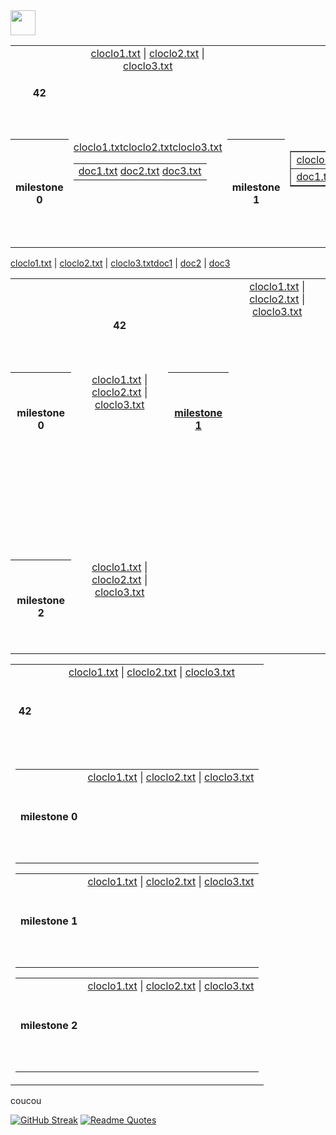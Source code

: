 <img src="https://raw.githubusercontent.com/innng/innng/master/assets/kyubey.gif" height="40" />


<table align="center" width="600px">
  <!-- Ligne principale avec le titre et le premier bloc de fichiers -->
  <tr align="center" valign="center" height="150">
    <th width="300px" >42</th>
    <td width="300px" align="center" valign="top">
      <a href="test1/cloclo1.txt">cloclo1.txt</a> |
      <a href="test1/cloclo2.txt">cloclo2.txt</a> |
      <a href="test1/cloclo3.txt">cloclo3.txt</a>
    </td>
  </tr>
  <!-- Ligne pour les milestones alignés horizontalement -->
  <tr align="center" valign="center" height="150">
    <!-- Milestone 0 -->
    <th height="150">milestone 0</th>
    <td align="center" valign="top" height="150">
      <!-- Nouveau tableau pour milestone 0 -->
      <table align="center" valign="center" height="100%" width="200">
        <tr height="50%">
          <a href="test2/cloclo1.txt">cloclo1.txt</a>
          <a href="test2/cloclo2.txt">cloclo2.txt</a>
          <a href="test2/cloclo3.txt">cloclo3.txt</a>
        </tr>
        <td >
          <a href="test2/doc1.txt">doc1.txt</a>
          <a href="test2/doc2.txt">doc2.txt</a>
          <a href="test2/doc3.txt">doc3.txt</a>
        </td>
      </table>
    </td>
    <!-- Milestone 1 -->
    <th height="150">milestone 1</th>
    <td align="center" valign="top" >
      <!-- Nouveau tableau pour milestone 1 -->
      <table align="center" width="100%" border="1">
        <tr>
          <td><a href="test3/cloclo1.txt">cloclo1.txt</a></td>
          <td><a href="test3/cloclo2.txt">cloclo2.txt</a></td>
          <td><a href="test3/cloclo3.txt">cloclo3.txt</a></td>
        </tr>
        <tr>
          <td><a href="test3/doc1.txt">doc1.txt</a></td>
          <td><a href="test3/doc2.txt">doc2.txt</a></td>
          <td><a href="test3/doc3.txt">doc3.txt</a></td>
        </tr>
      </table>
    </td>
    <!-- Milestone 2 -->
    <th height="150">milestone 2</th>
    <td align="center" valign="top" height="150">
      <!-- Nouveau tableau pour milestone 2 -->
      <table align="center">
        <tr>
          <td><a href="test4/cloclo1.txt">cloclo1.txt</a> <a href="test4/cloclo2.txt">cloclo2.txt</a> <a href="test4/cloclo3.txt">cloclo3.txt</a></td>
        </tr>
        <tr>
          <td><a href="test4/doc1.txt">doc1.txt</a> <a href="test4/doc2.txt">doc2.txt</a> <a href="test4/doc3.txt">doc3.txt</a></td>
        </tr>
      </table>
    </td>
  </tr>
</table>



<table align="center">
  <!-- Ligne principale avec le titre et le premier bloc de fichiers -->
  <tr align="center" valign="center">
    <th colspan="3" >42</th>
    <td colspan="3" align="center" valign="top" height="150">
      <a href="test1/cloclo1.txt">cloclo1.txt</a> |
      <a href="test1/cloclo2.txt">cloclo2.txt</a> |
      <a href="test1/cloclo3.txt">cloclo3.txt</a>
    </td>
  </tr>
  <!-- Ligne pour les milestones alignés horizontalement -->
  <tr align="center" valign="center" height="150">
    <!-- Milestone 0 -->
    <th height="150">milestone 0</th>
    <td align="center" valign="top" height="150">
      <a href="test2/cloclo1.txt">cloclo1.txt</a> |
      <a href="test2/cloclo2.txt">cloclo2.txt</a> |
      <a href="test2/cloclo3.txt">cloclo3.txt</a>
    </td>
    <!-- Milestone 1 -->
    <th height="150"><a href="test3/cloclo1.txt">milestone 1</a></th>
    <tr align="center" valign="top" height="150">
      <tr>
        <a href="test3/cloclo1.txt">cloclo1.txt</a> |
        <a href="test3/cloclo2.txt">cloclo2.txt</a> |
        <a href="test3/cloclo3.txt">cloclo3.txt</a>
      </tr>
      <tr>
        <a href="test3/cloclo1.txt">doc1</a> |
        <a href="test3/cloclo2.txt">doc2</a> |
        <a href="test3/cloclo3.txt">doc3</a>
      </tr>
    </tr>
    <!-- Milestone 2 -->
    <th height="150">milestone 2</th>
    <td align="center" valign="top" height="150">
      <a href="test4/cloclo1.txt">cloclo1.txt</a> |
      <a href="test4/cloclo2.txt">cloclo2.txt</a> |
      <a href="test4/cloclo3.txt">cloclo3.txt</a>
    </td>
  </tr>
</table>



<table align="center">
  <!-- Ligne principale avec le titre et le premier bloc de fichiers -->
  <tr align="center" valign="center" height="150">
    <th height="150">42</th>
    <td align="center" valign="top" height="150">
      <a href="test1/cloclo1.txt">cloclo1.txt</a> |
      <a href="test1/cloclo2.txt">cloclo2.txt</a> |
      <a href="test1/cloclo3.txt">cloclo3.txt</a>
    </td>
  </tr>
  <!-- Une seule cellule contenant tous les autres tableaux en ligne -->
  <tr>
    <td colspan="2" align="center" valign="top">
      <table align="center">
        <tr align="center" valign="center" height="150">
          <th height="150">milestone 0</th>
          <td align="center" valign="top" height="150">
            <a href="test2/cloclo1.txt">cloclo1.txt</a> |
            <a href="test2/cloclo2.txt">cloclo2.txt</a> |
            <a href="test2/cloclo3.txt">cloclo3.txt</a>
          </td>
        </tr>
      </table>
      <table align="center">
        <tr align="center" valign="center" height="150">
          <th height="150">milestone 1</th>
          <td align="center" valign="top" height="150">
            <a href="test3/cloclo1.txt">cloclo1.txt</a> |
            <a href="test3/cloclo2.txt">cloclo2.txt</a> |
            <a href="test3/cloclo3.txt">cloclo3.txt</a>
          </td>
        </tr>
      </table>
      <table align="center">
        <tr align="center" valign="center" height="150">
          <th height="150">milestone 2</th>
          <td align="center" valign="top" height="150">
            <a href="test4/cloclo1.txt">cloclo1.txt</a> |
            <a href="test4/cloclo2.txt">cloclo2.txt</a> |
            <a href="test4/cloclo3.txt">cloclo3.txt</a>
          </td>
        </tr>
      </table>
    </td>
  </tr>
</table>



<p>coucou</p>

[![GitHub Streak](https://streak-stats.demolab.com?user=zoyern&theme=nord&border_radius=10&date_format=j%20M%5B%20Y%5D&mode=weekly&card_width=600&card_height=50&dates=4C566A&hide_current_streak=true&hide_longest_streak=true)](https://git.io/streak-stats)
[![Readme Quotes](https://quotes-github-readme.vercel.app/api?type=horizontal&theme=nord)](https://github.com/piyushsuthar/github-readme-quotes)
